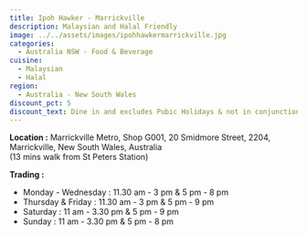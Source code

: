 ```yaml
---
title: Ipoh Hawker - Marrickville
description: Malaysian and Halal Friendly
image: ../../assets/images/ipohhawkermarrickville.jpg
categories:
  - Australia NSW - Food & Beverage
cuisine:
  - Malaysian
  - Halal
region:
  - Australia - New South Wales
discount_pct: 5
discount_text: Dine in and excludes Pubic Holidays & not in conjunction with any other offer
---
```

**Location :** Marrickville Metro, Shop G001, 20 Smidmore Street, 2204, Marrickville, New South Wales, Australia\
(13 mins walk from St Peters Station)

**Trading :** 

* Monday - Wednesday : 11.30 am - 3 pm & 5 pm - 8 pm
* Thursday & Friday : 11.30 am - 3 pm & 5 pm - 9 pm
* Saturday : 11 am - 3.30 pm & 5 pm - 9 pm
* Sunday : 11 am - 3.30 pm & 5 pm - 8 pm
